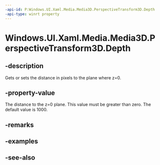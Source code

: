 ```yaml
---
-api-id: P:Windows.UI.Xaml.Media.Media3D.PerspectiveTransform3D.Depth
-api-type: winrt property
---
```


<!-- Property syntax
public double Depth { get;  set; }
-->

# Windows.UI.Xaml.Media.Media3D.PerspectiveTransform3D.Depth

## -description
Gets or sets the distance in pixels to the plane where z=0.



## -property-value
The distance to the z=0 plane. This value must be greater than zero. The default value is 1000.

## -remarks

## -examples

## -see-also

